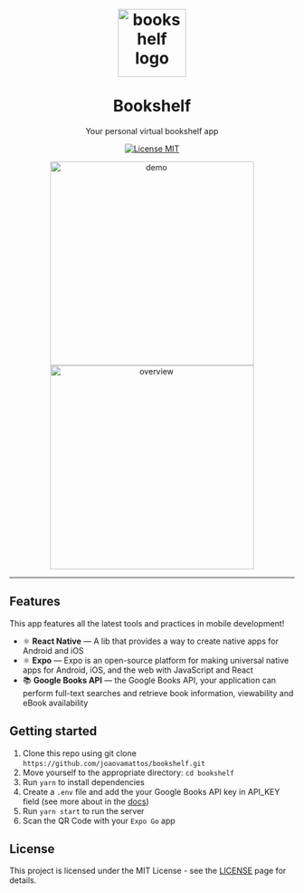 <h1 align="center">
<br>
  <img src="https://user-images.githubusercontent.com/23246259/115597593-6c96ea80-a2a7-11eb-8c1e-9666c89a4407.png" alt="bookshelf logo" width="120">
<br>
<br>
Bookshelf
</h1>

<p align="center">Your personal virtual bookshelf app</p>

<p align="center">
  <a href="https://opensource.org/licenses/MIT">
    <img src="https://img.shields.io/badge/License-MIT-blue.svg" alt="License MIT">
  </a>
</p>

<div align="center">
  <img src="https://user-images.githubusercontent.com/23246259/115597606-6f91db00-a2a7-11eb-9f37-53a01d56e44e.gif" alt="demo" height="360">
  <img src="https://user-images.githubusercontent.com/23246259/115597611-715b9e80-a2a7-11eb-9d76-4617b1fa91b0.png" alt="overview" height="360">
</div>

<hr />

## Features
This app features all the latest tools and practices in mobile development!

- ⚛️ **React Native** — A lib that provides a way to create native apps for Android and iOS
- ⚛️ **Expo** — Expo is an open-source platform for making universal native apps for Android, iOS, and the web with JavaScript and React
- 📚 **Google Books API** — the Google Books API, your application can perform full-text searches and retrieve book information, viewability and eBook availability

## Getting started

1. Clone this repo using git clone `https://github.com/joaovamattos/bookshelf.git`
2. Move yourself to the appropriate directory: `cd bookshelf`
3. Run `yarn` to install dependencies
4. Create a `.env` file and add the your Google Books API key in API_KEY field (see more about in the [docs](https://developers.google.com/books/docs/v1/using))   
5. Run `yarn start` to run the server
6. Scan the QR Code with your `Expo Go` app

## License

This project is licensed under the MIT License - see the [LICENSE](https://opensource.org/licenses/MIT) page for details.
